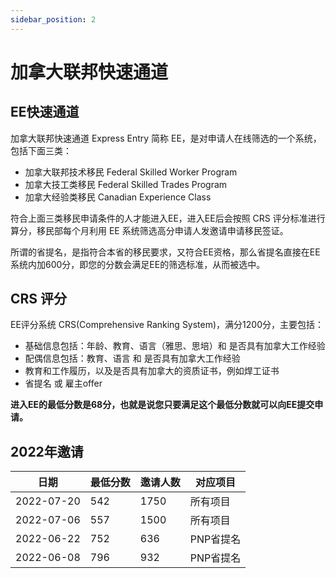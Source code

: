 ```yaml
---
sidebar_position: 2
---
```


# 加拿大联邦快速通道

## EE快速通道

加拿大联邦快速通道 Express Entry 简称 EE，是对申请人在线筛选的一个系统，包括下面三类：

- 加拿大联邦技术移民 Federal Skilled Worker Program
- 加拿大技工类移民 Federal Skilled Trades Program
- 加拿大经验类移民 Canadian Experience Class

符合上面三类移民申请条件的人才能进入EE，进入EE后会按照 CRS 评分标准进行算分，移民部每个月利用 EE 系统筛选高分申请人发邀请申请移民签证。

所谓的省提名，是指符合本省的移民要求，又符合EE资格，那么省提名直接在EE系统内加600分，即您的分数会满足EE的筛选标准，从而被选中。

## CRS 评分

EE评分系统 CRS(Comprehensive Ranking System)，满分1200分，主要包括：
- 基础信息包括：年龄、教育、语言（雅思、思培）和 是否具有加拿大工作经验
- 配偶信息包括：教育、语言 和 是否具有加拿大工作经验
- 教育和工作履历，以及是否具有加拿大的资质证书，例如焊工证书
- 省提名 或 雇主offer

**进入EE的最低分数是68分，也就是说您只要满足这个最低分数就可以向EE提交申请。**


## 2022年邀请

| 日期 | 最低分数 | 邀请人数 | 对应项目 |
| ---- | ------ | ------- | ------ |
| 2022-07-20 | 542 | 1750 | 所有项目 |
| 2022-07-06 | 557 | 1500 | 所有项目 |
| 2022-06-22 | 752 | 636 | PNP省提名 |
| 2022-06-08 | 796 | 932 | PNP省提名 |

